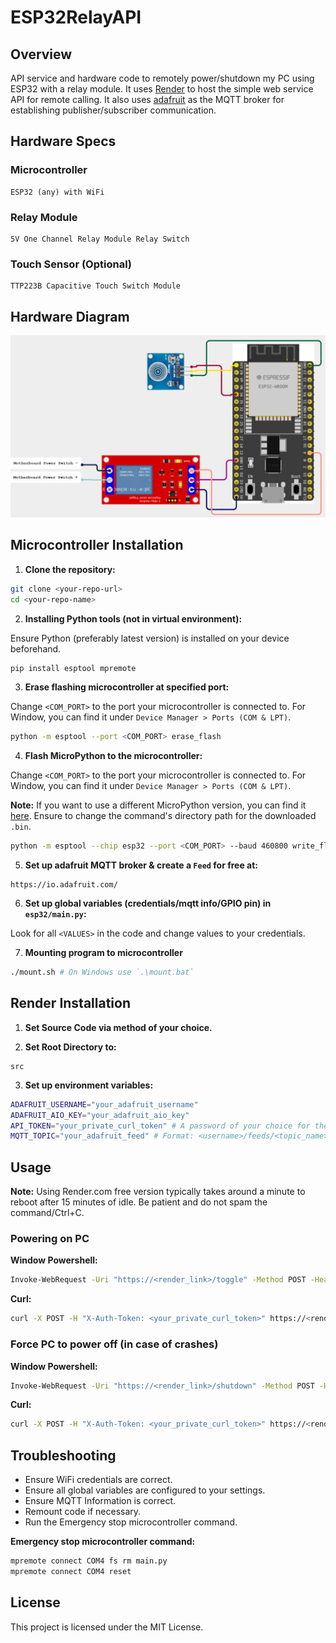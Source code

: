 # ESP32RelayAPI

## Overview
API service and hardware code to remotely power/shutdown my PC using ESP32 with a relay module. It uses [Render](https://render.com/) to host the simple web service API for remote calling. It also uses [adafruit](https://io.adafruit.com/) as the MQTT broker for establishing publisher/subscriber communication.


## Hardware Specs

### Microcontroller
```
ESP32 (any) with WiFi
```

### Relay Module
```
5V One Channel Relay Module Relay Switch
```

### Touch Sensor (Optional)
```
TTP223B Capacitive Touch Switch Module
```


## Hardware Diagram

![alt text](https://github.com/BryanL43/ESP32RelayAPI/blob/main/assets/Hardware_Diagram.png "Hardware Diagram")


## Microcontroller Installation

1. **Clone the repository:**
```sh
git clone <your-repo-url>
cd <your-repo-name>
```

2. **Installing Python tools (not in virtual environment):**

Ensure Python (preferably latest version) is installed on your device beforehand.
```sh
pip install esptool mpremote
```

3. **Erase flashing microcontroller at specified port:**

Change `<COM_PORT>` to the port your microcontroller is connected to. For Window, you can find it under `Device Manager > Ports (COM & LPT)`.
```sh
python -m esptool --port <COM_PORT> erase_flash
```

4. **Flash MicroPython to the microcontroller:**

Change `<COM_PORT>` to the port your microcontroller is connected to. For Window, you can find it under `Device Manager > Ports (COM & LPT)`.

**Note:** If you want to use a different MicroPython version, you can find it [here](https://micropython.org/download/ESP32_GENERIC/). Ensure to change the command's directory path for the downloaded `.bin`.
```sh
python -m esptool --chip esp32 --port <COM_PORT> --baud 460800 write_flash -z 0x1000 ./ESP32_GENERIC-20250415-v1.25.0.bin
```

5. **Set up adafruit MQTT broker & create a `Feed` for free at:**
```
https://io.adafruit.com/
```

6. **Set up global variables (credentials/mqtt info/GPIO pin) in `esp32/main.py`:**

Look for all `<VALUES>` in the code and change values to your credentials.

7. **Mounting program to microcontroller**
```sh
./mount.sh # On Windows use `.\mount.bat`
```


## Render Installation

1. **Set Source Code via method of your choice.**

2. **Set Root Directory to:**
```
src
```

3. **Set up environment variables:**
```sh
ADAFRUIT_USERNAME="your_adafruit_username"
ADAFRUIT_AIO_KEY="your_adafruit_aio_key"
API_TOKEN="your_private_curl_token" # A password of your choice for the curl command
MQTT_TOPIC="your_adafruit_feed" # Format: <username>/feeds/<topic_name>
```

## Usage

**Note:** Using Render.com free version typically takes around a minute to reboot after 15 minutes of idle. Be patient and do not spam the command/Ctrl+C.

### Powering on PC

**Window Powershell:**
```sh
Invoke-WebRequest -Uri "https://<render_link>/toggle" -Method POST -Headers @{ "X-Auth-Token" = "<your_private_curl_token>" }
```

**Curl:**
```sh
curl -X POST -H "X-Auth-Token: <your_private_curl_token>" https://<render_link>/toggle
```

### Force PC to power off (in case of crashes)

**Window Powershell:**
```sh
Invoke-WebRequest -Uri "https://<render_link>/shutdown" -Method POST -Headers @{ "X-Auth-Token" = "<your_private_curl_token>" }
```

**Curl:**
```sh
curl -X POST -H "X-Auth-Token: <your_private_curl_token>" https://<render_link>/shutdown
```


## Troubleshooting
- Ensure WiFi credentials are correct.
- Ensure all global variables are configured to your settings.
- Ensure MQTT Information is correct.
- Remount code if necessary.
- Run the Emergency stop microcontroller command.

**Emergency stop microcontroller command:**
```sh
mpremote connect COM4 fs rm main.py
mpremote connect COM4 reset
```


## License
This project is licensed under the MIT License.
